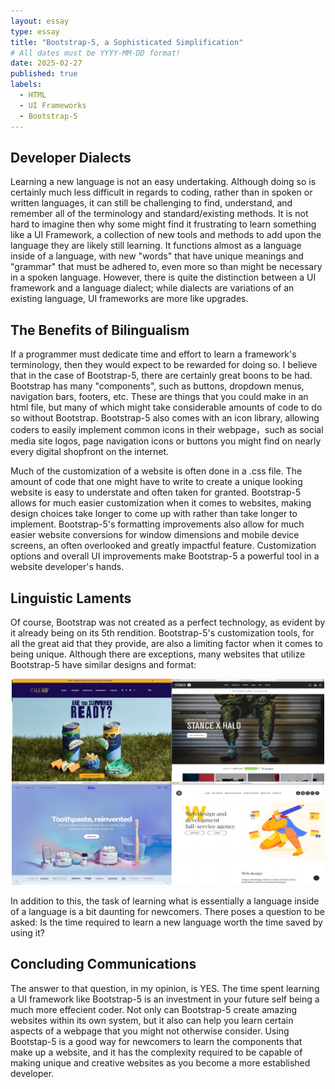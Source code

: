 ```yaml
---
layout: essay
type: essay
title: "Bootstrap-5, a Sophisticated Simplification"
# All dates must be YYYY-MM-DD format!
date: 2025-02-27
published: true
labels:
  - HTML
  - UI Frameworks
  - Bootstrap-5
---
```


## Developer Dialects

  Learning a new language is not an easy undertaking. Although doing so is certainly much less difficult in regards to coding, rather than in spoken or written languages, it can still be challenging to find, understand, and remember all of the terminology and standard/existing methods. It is not hard to imagine then why some might find it frustrating to learn something like a UI Framework, a collection of new tools and methods to add upon the language they are likely still learning. It functions almost as a language inside of a language, with new "words" that have unique meanings and "grammar" that must be adhered to, even more so than might be necessary in a spoken language. However, there is quite the distinction between a UI framework and a language dialect; while dialects are variations of an existing language, UI frameworks are more like upgrades. 

## The Benefits of Bilingualism

  If a programmer must dedicate time and effort to learn a framework's terminology, then they would expect to be rewarded for doing so. I believe that in the case of Bootstrap-5, there are certainly great boons to be had. Bootstrap has many "components", such as buttons, dropdown menus, navigation bars, footers, etc. These are things that you could make in an html file, but many of which might take considerable amounts of code to do so without Bootstrap. Bootstrap-5 also comes with an icon library, allowing coders to easily implement common icons in their webpage，such as social media site logos, page navigation icons or buttons you might find on nearly every digital shopfront on the internet.

  Much of the customization of a website is often done in a .css file. The amount of code that one might have to write to create a unique looking website is easy to understate and often taken for granted. Bootstrap-5 allows for much easier customization when it comes to websites, making design choices take longer to come up with rather than take longer to implement. Bootstrap-5's formatting improvements also allow for much easier website conversions for window dimensions and mobile device screens, an often overlooked and greatly impactful feature. Customization options and overall UI improvements make Bootstrap-5 a powerful tool in a website developer's hands.

## Linguistic Laments

  Of course, Bootstrap was not created as a perfect technology, as evident by it already being on its 5th rendition. Bootstrap-5's customization tools, for all the great aid that they provide, are also a limiting factor when it comes to being unique. Although there are exceptions, many websites that utilize Bootstrap-5 have similar designs and format:
  

<div style="text-align: center;">
  <img src="../img/BootstrapWebsites.jpg" width="500px" margin-top="20px" margin-bottom="20px" alt="Similar Websites">
</div>


  In addition to this, the task of learning what is essentially a language inside of a language is a bit daunting for newcomers. There poses a question to be asked: Is the time required to learn a new language worth the time saved by using it? 

## Concluding Communications

  The answer to that question, in my opinion, is YES. The time spent learning a UI framework like Bootstrap-5 is an investment in your future self being a much more effecient coder. Not only can Bootstrap-5 create amazing websites within its own system, but it also can help you learn certain aspects of a webpage that you might not otherwise consider. Using Bootstap-5 is a good way for newcomers to learn the components that make up a website, and it has the complexity required to be capable of making unique and creative websites as you become a more established developer.

